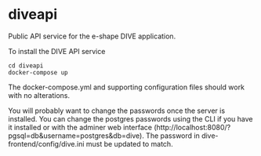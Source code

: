 # diveapi
Public API service for the  e-shape DIVE application.

To install the DIVE API service 
```
cd diveapi
docker-compose up
```
The docker-compose.yml and supporting configuration files should work with no alterations. 

You will probably want to change the passwords once the server is installed. You can change the postgres passwords using the CLI if you have it installed or with the adminer web interface (http://localhost:8080/?pgsql=db&username=postgres&db=dive). The password in dive-frontend/config/dive.ini must be updated to match.
